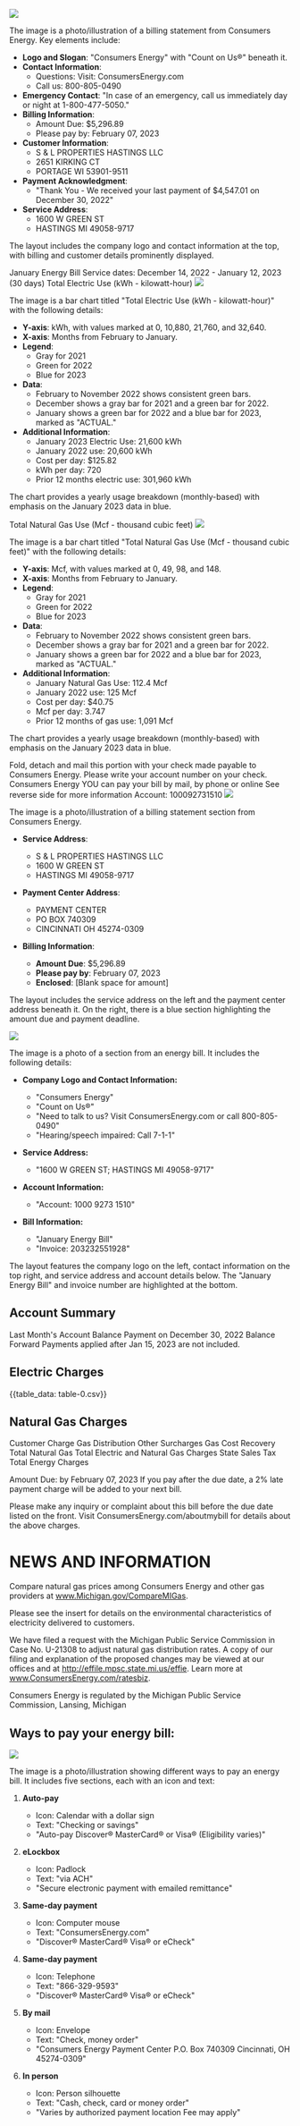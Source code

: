 ![](images/img-0.jpeg)

The image is a photo/illustration of a billing statement from Consumers Energy. Key elements include:

- **Logo and Slogan**: "Consumers Energy" with "Count on Us®" beneath it.
- **Contact Information**: 
  - Questions: Visit: ConsumersEnergy.com
  - Call us: 800-805-0490
- **Emergency Contact**: "In case of an emergency, call us immediately day or night at 1-800-477-5050."
- **Billing Information**:
  - Amount Due: $5,296.89
  - Please pay by: February 07, 2023
- **Customer Information**:
  - S & L PROPERTIES HASTINGS LLC
  - 2651 KIRKING CT
  - PORTAGE WI 53901-9511
- **Payment Acknowledgment**: 
  - "Thank You - We received your last payment of $4,547.01 on December 30, 2022"
- **Service Address**: 
  - 1600 W GREEN ST
  - HASTINGS MI 49058-9717

The layout includes the company logo and contact information at the top, with billing and customer details prominently displayed.

January Energy Bill
Service dates: December 14, 2022 - January 12, 2023 (30 days)
Total Electric Use (kWh - kilowatt-hour)
![](images/img-1.jpeg)

The image is a bar chart titled "Total Electric Use (kWh - kilowatt-hour)" with the following details:

- **Y-axis**: kWh, with values marked at 0, 10,880, 21,760, and 32,640.
- **X-axis**: Months from February to January.
- **Legend**: 
  - Gray for 2021
  - Green for 2022
  - Blue for 2023
- **Data**: 
  - February to November 2022 shows consistent green bars.
  - December shows a gray bar for 2021 and a green bar for 2022.
  - January shows a green bar for 2022 and a blue bar for 2023, marked as "ACTUAL."
- **Additional Information**:
  - January 2023 Electric Use: 21,600 kWh
  - January 2022 use: 20,600 kWh
  - Cost per day: $125.82
  - kWh per day: 720
  - Prior 12 months electric use: 301,960 kWh

The chart provides a yearly usage breakdown (monthly-based) with emphasis on the January 2023 data in blue.

Total Natural Gas Use (Mcf - thousand cubic feet)
![](images/img-2.jpeg)

The image is a bar chart titled "Total Natural Gas Use (Mcf - thousand cubic feet)" with the following details:

- **Y-axis**: Mcf, with values marked at 0, 49, 98, and 148.
- **X-axis**: Months from February to January.
- **Legend**: 
  - Gray for 2021
  - Green for 2022
  - Blue for 2023
- **Data**: 
  - February to November 2022 shows consistent green bars.
  - December shows a gray bar for 2021 and a green bar for 2022.
  - January shows a green bar for 2022 and a blue bar for 2023, marked as "ACTUAL."
- **Additional Information**:
  - January Natural Gas Use: 112.4 Mcf
  - January 2022 use: 125 Mcf
  - Cost per day: $40.75
  - Mcf per day: 3.747
  - Prior 12 months of gas use: 1,091 Mcf

The chart provides a yearly usage breakdown (monthly-based) with emphasis on the January 2023 data in blue.

Fold, detach and mail this portion with your check made payable to Consumers Energy. Please write your account number on your check.
Consumers Energy
YOU can pay your bill by mail, by phone or online
See reverse side for more information
Account: 100092731510
![](images/img-3.jpeg)

The image is a photo/illustration of a billing statement section from Consumers Energy. 

- **Service Address**: 
  - S & L PROPERTIES HASTINGS LLC
  - 1600 W GREEN ST
  - HASTINGS MI 49058-9717

- **Payment Center Address**:
  - PAYMENT CENTER
  - PO BOX 740309
  - CINCINNATI OH 45274-0309

- **Billing Information**:
  - **Amount Due**: $5,296.89
  - **Please pay by**: February 07, 2023
  - **Enclosed**: [Blank space for amount]

The layout includes the service address on the left and the payment center address beneath it. On the right, there is a blue section highlighting the amount due and payment deadline.

![](images/img-4.jpeg)

The image is a photo of a section from an energy bill. It includes the following details:

- **Company Logo and Contact Information:**
  - "Consumers Energy"
  - "Count on Us®"
  - "Need to talk to us? Visit ConsumersEnergy.com or call 800-805-0490"
  - "Hearing/speech impaired: Call 7-1-1"

- **Service Address:**
  - "1600 W GREEN ST; HASTINGS MI 49058-9717"

- **Account Information:**
  - "Account: 1000 9273 1510"

- **Bill Information:**
  - "January Energy Bill"
  - "Invoice: 203232551928"

The layout features the company logo on the left, contact information on the top right, and service address and account details below. The "January Energy Bill" and invoice number are highlighted at the bottom.

## Account Summary

Last Month's Account Balance Payment on December 30, 2022
Balance Forward
Payments applied after Jan 15, 2023 are not included.

## Electric Charges

{{table_data: table-0.csv}}

## Natural Gas Charges

Customer Charge
Gas Distribution
Other Surcharges
Gas Cost Recovery
Total Natural Gas
Total Electric and Natural Gas Charges
State Sales Tax
Total Energy Charges

Amount Due:
by February 07, 2023
If you pay after the due date, a 2\% late payment charge will be added to your next bill.

Please make any inquiry or complaint about this bill before the due date listed on the front.
Visit ConsumersEnergy.com/aboutmybill for details about the above charges.

# NEWS AND INFORMATION 

Compare natural gas prices among Consumers Energy and other gas providers at www.Michigan.gov/CompareMIGas.

Please see the insert for details on the environmental characteristics of electricity delivered to customers.

We have filed a request with the Michigan Public Service Commission in Case No. U-21308 to adjust
natural gas distribution rates. A copy of our filing and explanation of the proposed changes may be viewed at our offices and at http://effile.mpsc.state.mi.us/effie. Learn more at www.ConsumersEnergy.com/ratesbiz.

Consumers Energy is regulated by the Michigan Public Service Commission, Lansing, Michigan

## Ways to pay your energy bill:

![](images/img-5.jpeg)

The image is a photo/illustration showing different ways to pay an energy bill. It includes five sections, each with an icon and text:

1. **Auto-pay**
   - Icon: Calendar with a dollar sign
   - Text: "Checking or savings"
   - "Auto-pay Discover® MasterCard® or Visa® (Eligibility varies)"

2. **eLockbox**
   - Icon: Padlock
   - Text: "via ACH"
   - "Secure electronic payment with emailed remittance"

3. **Same-day payment**
   - Icon: Computer mouse
   - Text: "ConsumersEnergy.com"
   - "Discover® MasterCard® Visa® or eCheck"

4. **Same-day payment**
   - Icon: Telephone
   - Text: "866-329-9593"
   - "Discover® MasterCard® Visa® or eCheck"

5. **By mail**
   - Icon: Envelope
   - Text: "Check, money order"
   - "Consumers Energy Payment Center P.O. Box 740309 Cincinnati, OH 45274-0309"

6. **In person**
   - Icon: Person silhouette
   - Text: "Cash, check, card or money order"
   - "Varies by authorized payment location Fee may apply"
